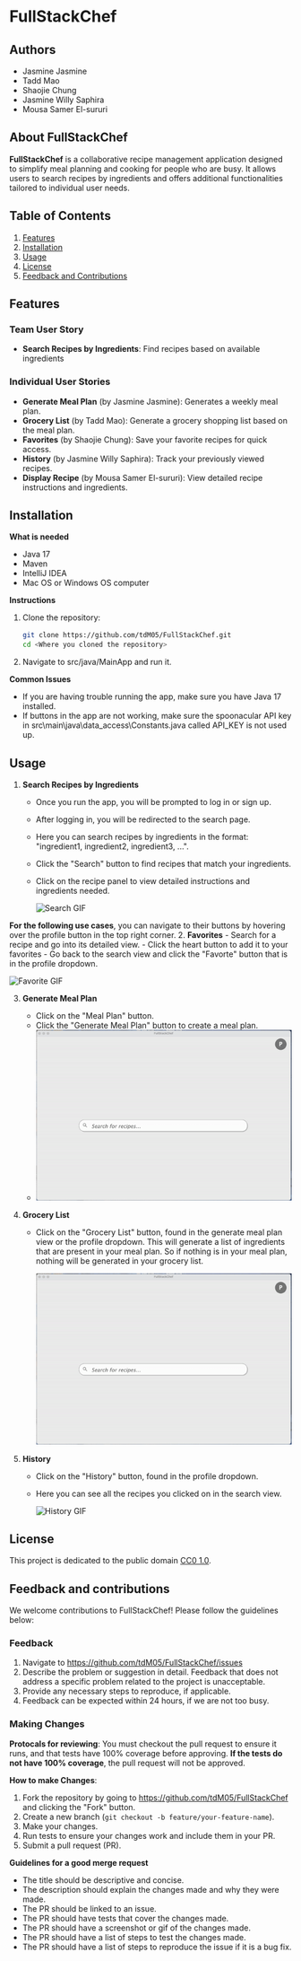 # FullStackChef

## Authors
- Jasmine Jasmine
- Tadd Mao
- Shaojie Chung
- Jasmine Willy Saphira
- Mousa Samer El-sururi

## About FullStackChef
**FullStackChef** is a collaborative recipe management application designed to simplify meal planning and cooking 
for people who are busy. It allows users to search recipes by ingredients and offers additional functionalities tailored to individual user needs.

## Table of Contents
1. [Features](#features)
2. [Installation](#installation)
3. [Usage](#usage)
4. [License](#license)
5. [Feedback and Contributions](#feedback-and-contributions)

## Features
### Team User Story
- **Search Recipes by Ingredients**: Find recipes based on available ingredients

### Individual User Stories
- **Generate Meal Plan** (by Jasmine Jasmine): Generates a weekly meal plan.
- **Grocery List** (by Tadd Mao): Generate a grocery shopping list based on the meal plan.
- **Favorites** (by Shaojie Chung): Save your favorite recipes for quick access.
- **History** (by Jasmine Willy Saphira): Track your previously viewed recipes.
- **Display Recipe** (by Mousa Samer El-sururi): View detailed recipe instructions and ingredients.

## Installation
**What is needed**
- Java 17
- Maven
- IntelliJ IDEA
- Mac OS or Windows OS computer

**Instructions**
1. Clone the repository:
   ```bash
   git clone https://github.com/tdM05/FullStackChef.git
   cd <Where you cloned the repository>
   ```
2. Navigate to src/java/MainApp and run it.

**Common Issues**
- If you are having trouble running the app, make sure you have Java 17 installed.
- If buttons in the app are not working, make sure the spoonacular API key 
in src\main\java\data_access\Constants.java called API_KEY is not used up.

## Usage
1. **Search Recipes by Ingredients**
   - Once you run the app, you will be prompted to log in or sign up.
   - After logging in, you will be redirected to the search page.
   - Here you can search recipes by ingredients in the format: "ingredient1, ingredient2, ingredient3, ...".
   - Click the "Search" button to find recipes that match your ingredients.
   - Click on the recipe panel to view detailed instructions and ingredients needed.
     
   
     ![Search GIF](src/images/Search.gif)
     
**For the following use cases**, you can navigate to their buttons by hovering over the profile
   button in the top right corner.
2. **Favorites**
      - Search for a recipe and go into its detailed view.
      - Click the heart button to add it to your favorites
      - Go back to the search view and click the "Favorte" button that is in the profile dropdown.
   
   ![Favorite GIF](src/images/Favorite.gif)
   
3. **Generate Meal Plan**
    - Click on the "Meal Plan" button.
    - Click the "Generate Meal Plan" button to create a meal plan.
    - 
      ![Meal Plan GIF](src/images/MealPlan.gif)

4. **Grocery List**
    - Click on the "Grocery List" button, found in the generate meal plan view
   or the profile dropdown. This will generate a list of ingredients that are 
   present in your meal plan. So if nothing is in your meal plan, nothing will
   be generated in your grocery list.
   
      ![Grocery List GIF](src/images/GroceryList.gif)
5. **History**
    - Click on the "History" button, found in the profile dropdown.
    - Here you can see all the recipes you clicked on in the search view.
   
      ![History GIF](src/images/History.gif)

## License
This project is dedicated to the public domain [CC0 1.0](LICENSE).
## Feedback and contributions
We welcome contributions to FullStackChef! Please follow the guidelines below:

### Feedback

1. Navigate to https://github.com/tdM05/FullStackChef/issues
2. Describe the problem or suggestion in detail. Feedback that does not
address a specific problem related to the project is unacceptable.
3. Provide any necessary steps to reproduce, if applicable.
4. Feedback can be expected within 24 hours, if we are not too busy.

### Making Changes
**Protocals for reviewing**:
You must checkout the pull request to ensure it runs, and that tests have 100% coverage
before approving. **If the tests do not have 100% coverage**, the pull request will not be approved.

**How to make Changes**:
1. Fork the repository by going to https://github.com/tdM05/FullStackChef and clicking the "Fork" button.
2. Create a new branch (`git checkout -b feature/your-feature-name`).
3. Make your changes.
4. Run tests to ensure your changes work and include them in your PR.
5. Submit a pull request (PR).

**Guidelines for a good merge request**
- The title should be descriptive and concise.
- The description should explain the changes made and why they were made.
- The PR should be linked to an issue.
- The PR should have tests that cover the changes made.
- The PR should have a screenshot or gif of the changes made.
- The PR should have a list of steps to test the changes made.
- The PR should have a list of steps to reproduce the issue if it is a bug fix.
